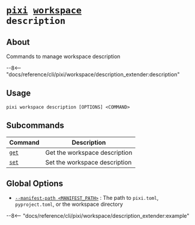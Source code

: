 <!--- This file is autogenerated. Do not edit manually! -->
# <code>[pixi](../../pixi.md) [workspace](../workspace.md) description</code>

## About
Commands to manage workspace description

--8<-- "docs/reference/cli/pixi/workspace/description_extender:description"

## Usage
```
pixi workspace description [OPTIONS] <COMMAND>
```

## Subcommands
| Command | Description |
|---------|-------------|
| [`get`](description/get.md) | Get the workspace description |
| [`set`](description/set.md) | Set the workspace description |


## Global Options
- <a id="arg---manifest-path" href="#arg---manifest-path">`--manifest-path <MANIFEST_PATH>`</a>
:  The path to `pixi.toml`, `pyproject.toml`, or the workspace directory

--8<-- "docs/reference/cli/pixi/workspace/description_extender:example"
